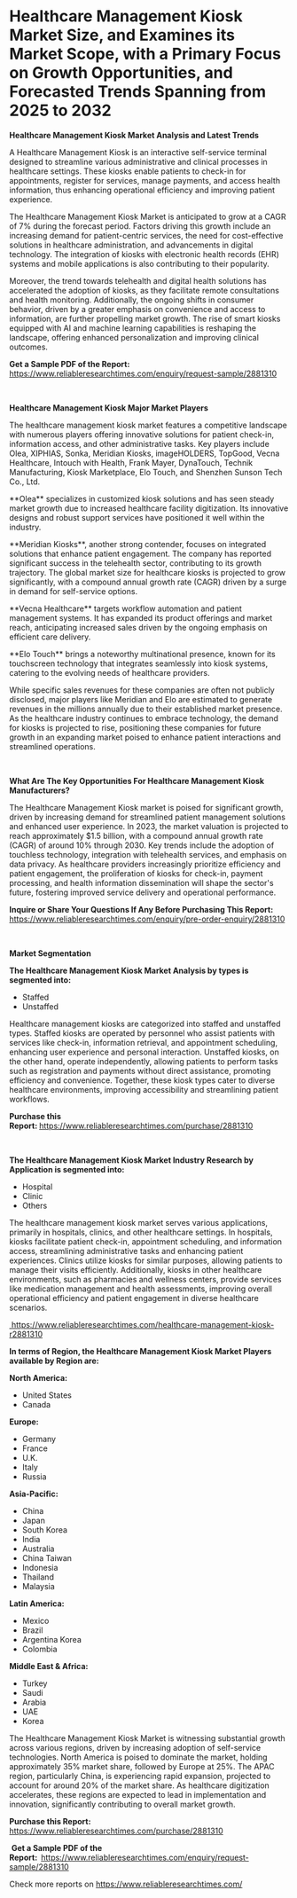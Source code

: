 <p><h1>Healthcare Management Kiosk Market Size, and Examines its Market Scope, with a Primary Focus on Growth Opportunities, and Forecasted Trends Spanning from 2025 to 2032</h1></p><p><strong>Healthcare Management Kiosk Market Analysis and Latest Trends</strong></p>
<p><p>A Healthcare Management Kiosk is an interactive self-service terminal designed to streamline various administrative and clinical processes in healthcare settings. These kiosks enable patients to check-in for appointments, register for services, manage payments, and access health information, thus enhancing operational efficiency and improving patient experience.</p><p>The Healthcare Management Kiosk Market is anticipated to grow at a CAGR of 7% during the forecast period. Factors driving this growth include an increasing demand for patient-centric services, the need for cost-effective solutions in healthcare administration, and advancements in digital technology. The integration of kiosks with electronic health records (EHR) systems and mobile applications is also contributing to their popularity.</p><p>Moreover, the trend towards telehealth and digital health solutions has accelerated the adoption of kiosks, as they facilitate remote consultations and health monitoring. Additionally, the ongoing shifts in consumer behavior, driven by a greater emphasis on convenience and access to information, are further propelling market growth. The rise of smart kiosks equipped with AI and machine learning capabilities is reshaping the landscape, offering enhanced personalization and improving clinical outcomes.</p></p>
<p><strong>Get a Sample PDF of the Report:&nbsp;</strong> <a href="https://www.reliableresearchtimes.com/enquiry/request-sample/2881310?utm_campaign=3056&utm_medium=2&utm_source=Github&utm_content=ia&utm_term=12032025&utm_id=healthcare-management-kiosk">https://www.reliableresearchtimes.com/enquiry/request-sample/2881310</a></p>
<p>&nbsp;</p>
<p><strong>Healthcare Management Kiosk Major Market Players</strong></p>
<p><p>The healthcare management kiosk market features a competitive landscape with numerous players offering innovative solutions for patient check-in, information access, and other administrative tasks. Key players include Olea, XIPHIAS, Sonka, Meridian Kiosks, imageHOLDERS, TopGood, Vecna Healthcare, Intouch with Health, Frank Mayer, DynaTouch, Technik Manufacturing, Kiosk Marketplace, Elo Touch, and Shenzhen Sunson Tech Co., Ltd.</p><p>**Olea** specializes in customized kiosk solutions and has seen steady market growth due to increased healthcare facility digitization. Its innovative designs and robust support services have positioned it well within the industry.</p><p>**Meridian Kiosks**, another strong contender, focuses on integrated solutions that enhance patient engagement. The company has reported significant success in the telehealth sector, contributing to its growth trajectory. The global market size for healthcare kiosks is projected to grow significantly, with a compound annual growth rate (CAGR) driven by a surge in demand for self-service options.</p><p>**Vecna Healthcare** targets workflow automation and patient management systems. It has expanded its product offerings and market reach, anticipating increased sales driven by the ongoing emphasis on efficient care delivery.</p><p>**Elo Touch** brings a noteworthy multinational presence, known for its touchscreen technology that integrates seamlessly into kiosk systems, catering to the evolving needs of healthcare providers.</p><p>While specific sales revenues for these companies are often not publicly disclosed, major players like Meridian and Elo are estimated to generate revenues in the millions annually due to their established market presence. As the healthcare industry continues to embrace technology, the demand for kiosks is projected to rise, positioning these companies for future growth in an expanding market poised to enhance patient interactions and streamlined operations.</p></p>
<p>&nbsp;</p>
<p><strong>What Are The Key Opportunities For Healthcare Management Kiosk Manufacturers?</strong></p>
<p><p>The Healthcare Management Kiosk market is poised for significant growth, driven by increasing demand for streamlined patient management solutions and enhanced user experience. In 2023, the market valuation is projected to reach approximately $1.5 billion, with a compound annual growth rate (CAGR) of around 10% through 2030. Key trends include the adoption of touchless technology, integration with telehealth services, and emphasis on data privacy. As healthcare providers increasingly prioritize efficiency and patient engagement, the proliferation of kiosks for check-in, payment processing, and health information dissemination will shape the sector's future, fostering improved service delivery and operational performance.</p></p>
<p><strong>Inquire or Share Your Questions If Any Before Purchasing This Report:</strong> <a href="https://www.reliableresearchtimes.com/enquiry/pre-order-enquiry/2881310?utm_campaign=3056&utm_medium=2&utm_source=Github&utm_content=ia&utm_term=12032025&utm_id=healthcare-management-kiosk">https://www.reliableresearchtimes.com/enquiry/pre-order-enquiry/2881310</a></p>
<p>&nbsp;</p>
<p><strong>Market Segmentation</strong></p>
<p><strong>The Healthcare Management Kiosk Market Analysis by types is segmented into:</strong></p>
<p><ul><li> Staffed</li><li>Unstaffed </li></ul></p>
<p><p>Healthcare management kiosks are categorized into staffed and unstaffed types. Staffed kiosks are operated by personnel who assist patients with services like check-in, information retrieval, and appointment scheduling, enhancing user experience and personal interaction. Unstaffed kiosks, on the other hand, operate independently, allowing patients to perform tasks such as registration and payments without direct assistance, promoting efficiency and convenience. Together, these kiosk types cater to diverse healthcare environments, improving accessibility and streamlining patient workflows.</p></p>
<p><strong>Purchase this Report:&nbsp;</strong><a href="https://www.reliableresearchtimes.com/purchase/2881310?utm_campaign=3056&utm_medium=2&utm_source=Github&utm_content=ia&utm_term=12032025&utm_id=healthcare-management-kiosk">https://www.reliableresearchtimes.com/purchase/2881310</a></p>
<p>&nbsp;</p>
<p><strong>The Healthcare Management Kiosk Market Industry Research by Application is segmented into:</strong></p>
<p><ul><li> Hospital</li><li>Clinic</li><li>Others </li></ul></p>
<p><p>The healthcare management kiosk market serves various applications, primarily in hospitals, clinics, and other healthcare settings. In hospitals, kiosks facilitate patient check-in, appointment scheduling, and information access, streamlining administrative tasks and enhancing patient experiences. Clinics utilize kiosks for similar purposes, allowing patients to manage their visits efficiently. Additionally, kiosks in other healthcare environments, such as pharmacies and wellness centers, provide services like medication management and health assessments, improving overall operational efficiency and patient engagement in diverse healthcare scenarios.</p></p>
<p><a href="https://www.reliableresearchtimes.com/healthcare-management-kiosk-r2881310?utm_campaign=3056&utm_medium=2&utm_source=Github&utm_content=ia&utm_term=12032025&utm_id=healthcare-management-kiosk">&nbsp;https://www.reliableresearchtimes.com/healthcare-management-kiosk-r2881310</a></p>
<p><strong>In terms of Region, the Healthcare Management Kiosk Market Players available by Region are:</strong></p>
<p>
    <p> <strong> North America: </strong>
        <ul>
            <li>United States</li>
            <li>Canada</li>
        </ul>
        </p> 
    <p> <strong> Europe: </strong>
        <ul>
            <li>Germany</li>
            <li>France</li>
            <li>U.K.</li>
            <li>Italy</li>
            <li>Russia</li>
        </ul>
        </p> 
    <p> <strong> Asia-Pacific: </strong>
        <ul>
            <li>China</li>
            <li>Japan</li>
            <li>South Korea</li>
            <li>India</li>
            <li>Australia</li>
            <li>China Taiwan</li>
            <li>Indonesia</li>
            <li>Thailand</li>
            <li>Malaysia</li>
        </ul>
        </p> 
    <p> <strong> Latin America: </strong>
        <ul>
            <li>Mexico</li>
            <li>Brazil</li>
            <li>Argentina Korea</li>
            <li>Colombia</li>
        </ul>
        </p> 
    <p> <strong> Middle East & Africa: </strong>
        <ul>
            <li>Turkey</li>
            <li>Saudi</li>
            <li>Arabia</li>
            <li>UAE</li>
            <li>Korea</li>
        </ul>
    </p>
    </p>
<p><p>The Healthcare Management Kiosk Market is witnessing substantial growth across various regions, driven by increasing adoption of self-service technologies. North America is poised to dominate the market, holding approximately 35% market share, followed by Europe at 25%. The APAC region, particularly China, is experiencing rapid expansion, projected to account for around 20% of the market share. As healthcare digitization accelerates, these regions are expected to lead in implementation and innovation, significantly contributing to overall market growth.</p></p>
<p><strong>Purchase this Report: </strong><a href="https://www.reliableresearchtimes.com/purchase/2881310?utm_campaign=3056&utm_medium=2&utm_source=Github&utm_content=ia&utm_term=12032025&utm_id=healthcare-management-kiosk">https://www.reliableresearchtimes.com/purchase/2881310</a></p>
<p>&nbsp;<strong>Get a Sample PDF of the Report:&nbsp;&nbsp;</strong><a href="https://www.reliableresearchtimes.com/enquiry/request-sample/2881310?utm_campaign=3056&utm_medium=2&utm_source=Github&utm_content=ia&utm_term=12032025&utm_id=healthcare-management-kiosk">https://www.reliableresearchtimes.com/enquiry/request-sample/2881310</a></p>
<p><strong></strong></p>
<p>Check more reports on <a href="https://www.reliableresearchtimes.com/?utm_campaign=3056&utm_medium=2&utm_source=Github&utm_content=ia&utm_term=12032025&utm_id=healthcare-management-kiosk">https://www.reliableresearchtimes.com/</a></p>
